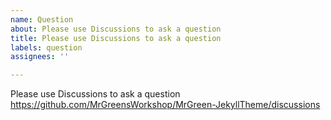 ```yaml
---
name: Question
about: Please use Discussions to ask a question
title: Please use Discussions to ask a question
labels: question
assignees: ''

---
```


Please use Discussions to ask a question
https://github.com/MrGreensWorkshop/MrGreen-JekyllTheme/discussions
